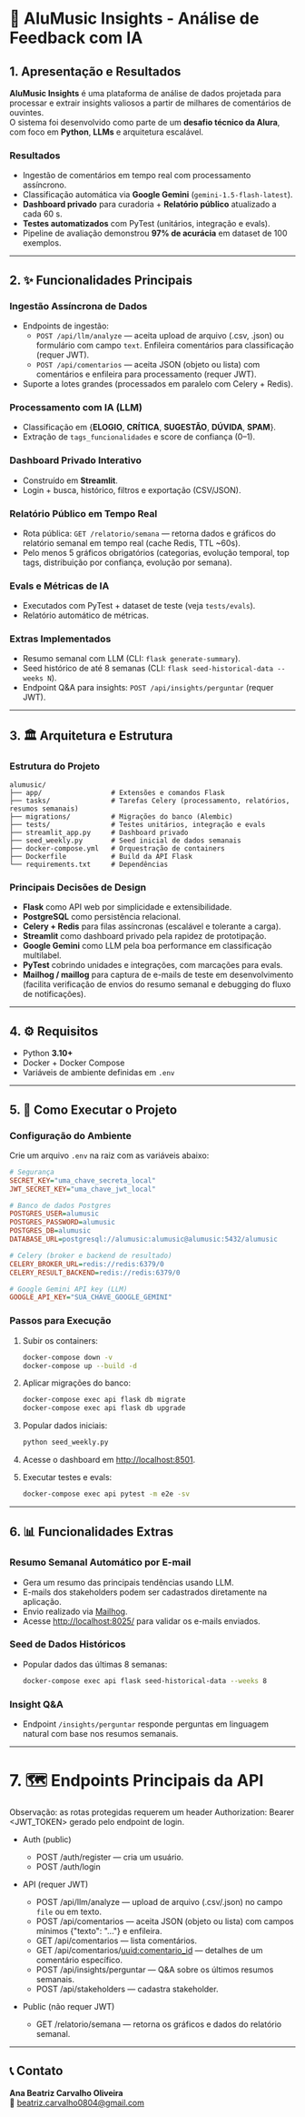 # 🎵 AluMusic Insights - Análise de Feedback com IA

## 1. Apresentação e Resultados

**AluMusic Insights** é uma plataforma de análise de dados projetada para processar e extrair insights valiosos a partir de milhares de comentários de ouvintes.  
O sistema foi desenvolvido como parte de um **desafio técnico da Alura**, com foco em **Python**, **LLMs** e arquitetura escalável.

### Resultados
- Ingestão de comentários em tempo real com processamento assíncrono.  
- Classificação automática via **Google Gemini** (`gemini-1.5-flash-latest`).  
- **Dashboard privado** para curadoria + **Relatório público** atualizado a cada 60 s.  
- **Testes automatizados** com PyTest (unitários, integração e evals).  
- Pipeline de avaliação demonstrou **97% de acurácia** em dataset de 100 exemplos.  

---

## 2. ✨ Funcionalidades Principais

### Ingestão Assíncrona de Dados
- Endpoints de ingestão:
    - `POST /api/llm/analyze` — aceita upload de arquivo (.csv, .json) ou formulário com campo `text`. Enfileira comentários para classificação (requer JWT).
    - `POST /api/comentarios` — aceita JSON (objeto ou lista) com comentários e enfileira para processamento (requer JWT).
- Suporte a lotes grandes (processados em paralelo com Celery + Redis).

### Processamento com IA (LLM)
- Classificação em {**ELOGIO**, **CRÍTICA**, **SUGESTÃO**, **DÚVIDA**, **SPAM**}.
- Extração de `tags_funcionalidades` e score de confiança (0–1).

### Dashboard Privado Interativo
- Construído em **Streamlit**.
- Login + busca, histórico, filtros e exportação (CSV/JSON).

### Relatório Público em Tempo Real
- Rota pública: `GET /relatorio/semana` — retorna dados e gráficos do relatório semanal em tempo real (cache Redis, TTL ~60s).
- Pelo menos 5 gráficos obrigatórios (categorias, evolução temporal, top tags, distribuição por confiança, evolução por semana).

### Evals e Métricas de IA
- Executados com PyTest + dataset de teste (veja `tests/evals`).
- Relatório automático de métricas.

### Extras Implementados
- Resumo semanal com LLM (CLI: `flask generate-summary`).
- Seed histórico de até 8 semanas (CLI: `flask seed-historical-data --weeks N`).
- Endpoint Q&A para insights: `POST /api/insights/perguntar` (requer JWT).

---

## 3. 🏛️ Arquitetura e Estrutura

### Estrutura do Projeto
```plaintext
alumusic/
├── app/                 # Extensões e comandos Flask
├── tasks/               # Tarefas Celery (processamento, relatórios, resumos semanais)
├── migrations/          # Migrações do banco (Alembic)
├── tests/               # Testes unitários, integração e evals
├── streamlit_app.py     # Dashboard privado
├── seed_weekly.py       # Seed inicial de dados semanais
├── docker-compose.yml   # Orquestração de containers
├── Dockerfile           # Build da API Flask
└── requirements.txt     # Dependências
```

### Principais Decisões de Design
- **Flask** como API web por simplicidade e extensibilidade.  
- **PostgreSQL** como persistência relacional.  
- **Celery + Redis** para filas assíncronas (escalável e tolerante a carga).  
- **Streamlit** como dashboard privado pela rapidez de prototipação.  
- **Google Gemini** como LLM pela boa performance em classificação multilabel.  
- **PyTest** cobrindo unidades e integrações, com marcações para evals.  
 - **Mailhog / maillog** para captura de e-mails de teste em desenvolvimento (facilita verificação de envios do resumo semanal e debugging do fluxo de notificações).

---

## 4. ⚙️ Requisitos

- Python **3.10+**  
- Docker + Docker Compose  
- Variáveis de ambiente definidas em `.env`  

---

## 5. 🚀 Como Executar o Projeto

### Configuração do Ambiente
Crie um arquivo `.env` na raiz com as variáveis abaixo:

```ini
# Segurança
SECRET_KEY="uma_chave_secreta_local"
JWT_SECRET_KEY="uma_chave_jwt_local"

# Banco de dados Postgres
POSTGRES_USER=alumusic
POSTGRES_PASSWORD=alumusic
POSTGRES_DB=alumusic
DATABASE_URL=postgresql://alumusic:alumusic@alumusic:5432/alumusic

# Celery (broker e backend de resultado)
CELERY_BROKER_URL=redis://redis:6379/0
CELERY_RESULT_BACKEND=redis://redis:6379/0

# Google Gemini API key (LLM)
GOOGLE_API_KEY="SUA_CHAVE_GOOGLE_GEMINI"
```

### Passos para Execução
1. Subir os containers:
    ```bash
    docker-compose down -v
    docker-compose up --build -d
    ```

2. Aplicar migrações do banco:
    ```bash
    docker-compose exec api flask db migrate
    docker-compose exec api flask db upgrade
    ```

3. Popular dados iniciais:
    ```bash
    python seed_weekly.py
    ```

4. Acesse o dashboard em [http://localhost:8501](http://localhost:8501).

5. Executar testes e evals:
    ```bash
    docker-compose exec api pytest -m e2e -sv
    ```

---

## 6. 📊 Funcionalidades Extras

### Resumo Semanal Automático por E-mail
- Gera um resumo das principais tendências usando LLM.  
- E-mails dos stakeholders podem ser cadastrados diretamente na aplicação.  
- Envio realizado via [Mailhog](https://github.com/mailhog/MailHog).  
- Acesse [http://localhost:8025/](http://localhost:8025/) para validar os e-mails enviados.

### Seed de Dados Históricos
- Popular dados das últimas 8 semanas:
  ```bash
  docker-compose exec api flask seed-historical-data --weeks 8
  ```

### Insight Q&A
- Endpoint `/insights/perguntar` responde perguntas em linguagem natural com base nos resumos semanais.

---

# 7. 🗺️ Endpoints Principais da API

Observação: as rotas protegidas requerem um header Authorization: Bearer <JWT_TOKEN> gerado pelo endpoint de login.

- Auth (public)
    - POST /auth/register — cria um usuário. 
    - POST /auth/login
- API (requer JWT)
    - POST /api/llm/analyze — upload de arquivo (.csv/.json) no campo `file` ou em texto. 
    - POST /api/comentarios — aceita JSON (objeto ou lista) com campos mínimos {"texto": "..."} e enfileira. 
    - GET /api/comentarios — lista comentários.
    - GET /api/comentarios/<uuid:comentario_id> — detalhes de um comentário específico.
    - POST /api/insights/perguntar — Q&A sobre os últimos resumos semanais. 
    - POST /api/stakeholders — cadastra stakeholder. 
    
- Public (não requer JWT)
    - GET /relatorio/semana — retorna os gráficos e dados do relatório semanal.


---

## 📞 Contato

**Ana Beatriz Carvalho Oliveira**  
📧 beatriz.carvalho0804@gmail.com
